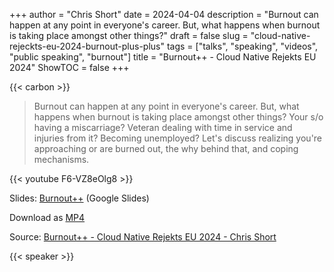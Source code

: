 +++
author = "Chris Short"
date = 2024-04-04
description = "Burnout can happen at any point in everyone's career. But, what happens when burnout is taking place amongst other things?"
draft = false
slug = "cloud-native-rejeckts-eu-2024-burnout-plus-plus"
tags = ["talks", "speaking", "videos", "public speaking", "burnout"]
title = "Burnout++ - Cloud Native Rejekts EU 2024"
ShowTOC = false
+++

{{< carbon >}}

> Burnout can happen at any point in everyone's career. But, what happens when burnout is taking place amongst other things? Your s/o having a miscarriage? Veteran dealing with time in service and injuries from it? Becoming unemployed? Let's discuss realizing you're approaching or are burned out, the why behind that, and coping mechanisms.

{{< youtube F6-VZ8eOlg8 >}}

Slides: [Burnout++](https://docs.google.com/presentation/d/1zpRNJtSTj6RrBZk2oMFr8rokILFCodkY4ZiXbfoLunw/edit?usp=sharing) (Google Slides)

Download as [MP4](https://shortcdn.com/chrisshort/Burnout++_Recognizing-and-Managing-Burnout.mp4)

Source: [Burnout++ - Cloud Native Rejekts EU 2024 - Chris Short](https://youtu.be/F6-VZ8eOlg8)

{{< speaker >}}
